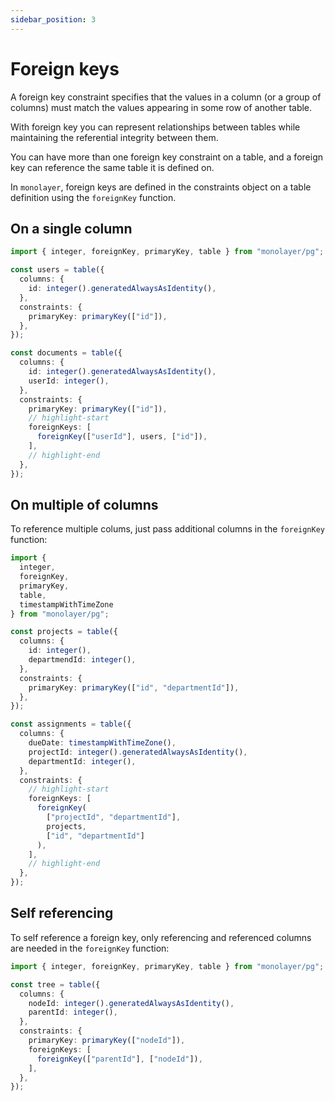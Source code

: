 ```yaml
---
sidebar_position: 3
---
```


# Foreign keys

A foreign key constraint specifies that the values in a column (or a group of columns)
must match the values appearing in some row of another table.

With foreign key you can represent relationships between tables while maintaining the referential integrity between them.

You can have more than one foreign key constraint on a table, and a foreign key can reference
the same table it is defined on.

In `monolayer`, foreign keys are defined in the constraints object on a table definition
using the `foreignKey` function.

## On a single column

```ts
import { integer, foreignKey, primaryKey, table } from "monolayer/pg";

const users = table({
  columns: {
    id: integer().generatedAlwaysAsIdentity(),
  },
  constraints: {
    primaryKey: primaryKey(["id"]),
  },
});

const documents = table({
  columns: {
    id: integer().generatedAlwaysAsIdentity(),
    userId: integer(),
  },
  constraints: {
    primaryKey: primaryKey(["id"]),
    // highlight-start
    foreignKeys: [
      foreignKey(["userId"], users, ["id"]),
    ],
    // highlight-end
  },
});
```

## On multiple of columns

To reference multiple colums, just pass additional columns in the `foreignKey` function:

```ts
import {
  integer,
  foreignKey,
  primaryKey,
  table,
  timestampWithTimeZone
} from "monolayer/pg";

const projects = table({
  columns: {
    id: integer(),
    departmendId: integer(),
  },
  constraints: {
    primaryKey: primaryKey(["id", "departmentId"]),
  },
});

const assignments = table({
  columns: {
    dueDate: timestampWithTimeZone(),
    projectId: integer().generatedAlwaysAsIdentity(),
    departmentId: integer(),
  },
  constraints: {
    // highlight-start
    foreignKeys: [
      foreignKey(
        ["projectId", "departmentId"],
        projects,
        ["id", "departmentId"]
      ),
    ],
    // highlight-end
  },
});
```

## Self referencing

To self reference a foreign key, only referencing and referenced columns are
needed in the `foreignKey` function:

```ts
import { integer, foreignKey, primaryKey, table } from "monolayer/pg";

const tree = table({
  columns: {
    nodeId: integer().generatedAlwaysAsIdentity(),
    parentId: integer(),
  },
  constraints: {
    primaryKey: primaryKey(["nodeId"]),
    foreignKeys: [
      foreignKey(["parentId"], ["nodeId"]),
    ],
  },
});
```
